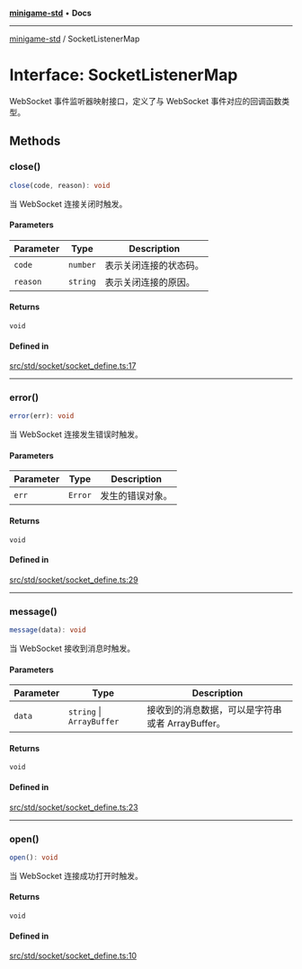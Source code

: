 [**minigame-std**](../README.md) • **Docs**

***

[minigame-std](../README.md) / SocketListenerMap

# Interface: SocketListenerMap

WebSocket 事件监听器映射接口，定义了与 WebSocket 事件对应的回调函数类型。

## Methods

### close()

```ts
close(code, reason): void
```

当 WebSocket 连接关闭时触发。

#### Parameters

| Parameter | Type | Description |
| ------ | ------ | ------ |
| `code` | `number` | 表示关闭连接的状态码。 |
| `reason` | `string` | 表示关闭连接的原因。 |

#### Returns

`void`

#### Defined in

[src/std/socket/socket\_define.ts:17](https://github.com/JiangJie/minigame-std/blob/b22fceadbb04574df41eed36a50100fba3cc5e73/src/std/socket/socket_define.ts#L17)

***

### error()

```ts
error(err): void
```

当 WebSocket 连接发生错误时触发。

#### Parameters

| Parameter | Type | Description |
| ------ | ------ | ------ |
| `err` | `Error` | 发生的错误对象。 |

#### Returns

`void`

#### Defined in

[src/std/socket/socket\_define.ts:29](https://github.com/JiangJie/minigame-std/blob/b22fceadbb04574df41eed36a50100fba3cc5e73/src/std/socket/socket_define.ts#L29)

***

### message()

```ts
message(data): void
```

当 WebSocket 接收到消息时触发。

#### Parameters

| Parameter | Type | Description |
| ------ | ------ | ------ |
| `data` | `string` \| `ArrayBuffer` | 接收到的消息数据，可以是字符串或者 ArrayBuffer。 |

#### Returns

`void`

#### Defined in

[src/std/socket/socket\_define.ts:23](https://github.com/JiangJie/minigame-std/blob/b22fceadbb04574df41eed36a50100fba3cc5e73/src/std/socket/socket_define.ts#L23)

***

### open()

```ts
open(): void
```

当 WebSocket 连接成功打开时触发。

#### Returns

`void`

#### Defined in

[src/std/socket/socket\_define.ts:10](https://github.com/JiangJie/minigame-std/blob/b22fceadbb04574df41eed36a50100fba3cc5e73/src/std/socket/socket_define.ts#L10)
